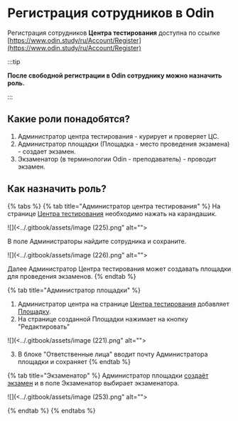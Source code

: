# Регистрация сотрудников в Odin

Регистрация сотрудников **Центра тестирования** доступна  по ссылке [https://www.odin.study/ru/Account/Register](https://www.odin.study/ru/Account/Register)

:::tip

**После свободной регистрации в Odin сотруднику можно назначить роль.**

:::

## Какие роли понадобятся?

1. Администратор центра тестирования - курирует и проверяет ЦС.
2. Администратор площадки (Площадка - место проведения экзамена) - создает экзамен.
3. Экзаменатор (в терминологии Odin - преподаватель) - проводит экзамен.

## Как назначить роль?

{% tabs %}
{% tab title="Администратор центра тестирования" %}
На странице [Центра тестирования](https://www.odin.study/ru/Division/Info/2924) необходимо нажать на  карандашик.

![](<../.gitbook/assets/image (225).png" alt=""><figcaption></figcaption></figure>

В поле Администраторы найдите сотрудника и сохраните.

![](<../.gitbook/assets/image (226).png" alt=""><figcaption></figcaption></figure>

Далее Администратор Центра тестирования может создавать площадки для проведения экзаменов.
{% endtab %}

{% tab title="Администратор площадки" %}
1. Администратор центра  на странице [Центра тестирования](https://www.odin.study/ru/Division/Info/2924) добавляет [Площадку](dobavit-ploshadki.md).
2. На странице созданной Площадки нажимает на кнопку "Редактировать"&#x20;

![](<../.gitbook/assets/image (221).png" alt=""><figcaption></figcaption></figure>

3. В блоке "Ответственные лица" вводит почту Администратора площадки и сохраняет
{% endtab %}

{% tab title="Экзаменатор" %}
Администратор площадки [создаёт экзамен](dobavit-ekzamen.md) и в поле Экзаменатор выбирает экзаменатора.&#x20;

![](<../.gitbook/assets/image (253).png" alt=""><figcaption></figcaption></figure>
{% endtab %}
{% endtabs %}

